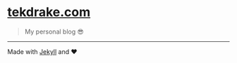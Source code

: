 # [tekdrake.com](http://tekdrake.com/)

> My personal blog 😎

---

Made with <a href="http://jekyllrb.com/" target="_blank">Jekyll</a> and ♥
